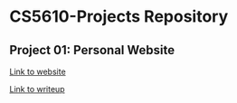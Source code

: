 # CS5610-Projects Repository


## Project 01: Personal Website
[Link to website](https://kinhou17.github.io/CS5610-Projects/)

[Link to writeup](https://docs.google.com/document/d/1hPxAR5_PE-7wbNlgTtdveqCf4x_EPRvLkc6X6eYSWaY/edit?usp=sharing)